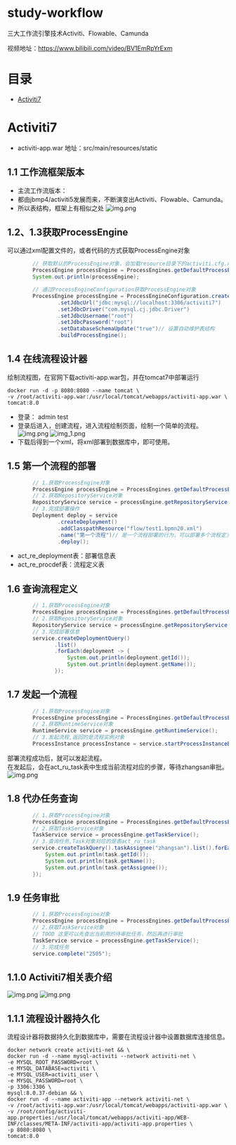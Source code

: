 # study-workflow
三大工作流引擎技术Activiti、Flowable、Camunda

视频地址：https://www.bilibili.com/video/BV1EmRpYrExm

# 目录
- [Activiti7](#Activiti7)

# Activiti7
- activiti-app.war 地址：src/main/resources/static


## 1.1 工作流框架版本
- 主流工作流版本：
- 都由jbmp4/activiti5发展而来，不断演变出Activiti、Flowable、Camunda。  
- 所以表结构，框架上有相似之处
![img.png](src/main/resources/note-Images/workflow-1.1-01.png)

## 1.2、1.3获取ProcessEngine
可以通过xml配置文件的，或者代码的方式获取ProcessEngine对象
```java
        // 获取默认的ProcessEngine对象，会加载resource目录下的activiti.cfg.xml文件
        ProcessEngine processEngine = ProcessEngines.getDefaultProcessEngine();
        System.out.println(processEngine);

        // 通过ProcessEngineConfiguration获取ProcessEngine对象
        ProcessEngine processEngine = ProcessEngineConfiguration.createStandaloneProcessEngineConfiguration()
                .setJdbcUrl("jdbc:mysql://localhost:3306/activiti7")
                .setJdbcDriver("com.mysql.cj.jdbc.Driver")
                .setJdbcUsername("root")
                .setJdbcPassword("root")
                .setDatabaseSchemaUpdate("true")// 设置自动维护表结构
                .buildProcessEngine();

```

## 1.4 在线流程设计器
绘制流程图，在官网下载activiti-app.war包，并在tomcat7中部署运行  
```shell
docker run -d -p 8080:8080 --name tomcat \
-v /root/activiti-app.war:/usr/local/tomcat/webapps/activiti-app.war \
tomcat:8.0
```
- 登录： admin test  
- 登录后进入，创建流程，进入流程绘制页面，绘制一个简单的流程。
![img.png](src/main/resources/note-Images/workflow-1.4-01.png)
![img_1.png](src/main/resources/note-Images/workflow-1.4-02.png)
- 下载后得到一个xml，将xml部署到数据库中，即可使用。

## 1.5 第一个流程的部署
```java
        // 1.获取ProcessEngine对象
        ProcessEngine processEngine = ProcessEngines.getDefaultProcessEngine();
        // 2.获取RepositoryService对象
        RepositoryService service = processEngine.getRepositoryService();
        // 3.完成部署操作
        Deployment deploy = service
                .createDeployment()
                .addClasspathResource("flow/test1.bpmn20.xml")
                .name("第一个流程")// 是一个流程部署的行为，可以部署多个流程定义
                .deploy();
```
- act_re_deployment表：部署信息表
- act_re_procdef表：流程定义表

## 1.6 查询流程定义
```java
        // 1.获取ProcessEngine对象
        ProcessEngine processEngine = ProcessEngines.getDefaultProcessEngine();
        // 2.获取RepositoryService对象
        RepositoryService service = processEngine.getRepositoryService();
        // 3.完成部署信息
        service.createDeploymentQuery()
               .list()
               .forEach(deployment -> {
                   System.out.println(deployment.getId());
                   System.out.println(deployment.getName());
               });
```

## 1.7 发起一个流程
```java
        // 1.获取ProcessEngine对象
        ProcessEngine processEngine = ProcessEngines.getDefaultProcessEngine();
        // 2.获取RuntimeService对象
        RuntimeService service = processEngine.getRuntimeService();
        // 3.发起流程,返回的是流程实例对象
        ProcessInstance processInstance = service.startProcessInstanceById("test1:1:3");
```
部署流程成功后，就可以发起流程。  
在发起后，会在act_ru_task表中生成当前流程对应的步骤，等待zhangsan审批。
![img.png](src/main/resources/note-Images/workflow-1.7-01.png)

## 1.8 代办任务查询
```java
        // 1.获取ProcessEngine对象
        ProcessEngine processEngine = ProcessEngines.getDefaultProcessEngine();
        // 2.获取TaskService对象
        TaskService service = processEngine.getTaskService();
        // 3.查询任务,Task对象对应的是表act_ru_task
        service.createTaskQuery().taskAssignee("zhangsan").list().forEach(task -> {
            System.out.println(task.getId());
            System.out.println(task.getName());
            System.out.println(task.getAssignee());
        });
```

## 1.9 任务审批
```java
        // 1.获取ProcessEngine对象
        ProcessEngine processEngine = ProcessEngines.getDefaultProcessEngine();
        // 2.获取TaskService对象
        // TOOD 这里可以先查出当前用的待审批任务，然后再进行审批
        TaskService service = processEngine.getTaskService();
        // 3.完成任务
        service.complete("2505");
```

## 1.1.0 Activiti7相关表介绍
![img.png](src/main/resources/note-Images/workflow-1.1.0-01.png)
![img.png](src/main/resources/note-Images/workflow-1.1.0-02.png)

## 1.1.1 流程设计器持久化
流程设计器将数据持久化到数据库中，需要在流程设计器中设置数据库连接信息。
```shell
docker network create activiti-net && \
docker run -d --name mysql-activiti --network activiti-net \
-e MYSQL_ROOT_PASSWORD=root \
-e MYSQL_DATABASE=activiti \
-e MYSQL_USER=activiti_user \
-e MYSQL_PASSWORD=root \
-p 3306:3306 \
mysql:8.0.37-debian && \
docker run -d --name activiti-app --network activiti-net \
-v /root/activiti-app.war:/usr/local/tomcat/webapps/activiti-app.war \
-v /root/config/activiti-app.properties:/usr/local/tomcat/webapps/activiti-app/WEB-INF/classes/META-INF/activiti-app/activiti-app.properties \
-p 8080:8080 \
tomcat:8.0
```
